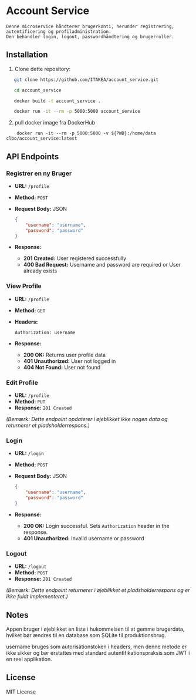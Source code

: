 # Account Service
    Denne microservice håndterer brugerkonti, herunder registrering, autentificering og profiladministration.
    Den behandler login, logout, passwordhåndtering og brugerroller.


## Installation

1. Clone dette repository:

```bash
   git clone https://github.com/ITAKEA/account_service.git

   cd account_service

   docker build -t account_service .

   docker run -it --rm -p 5000:5000 account_service
```
2. pull docker image fra DockerHub

```
    docker run -it --rm -p 5000:5000 -v ${PWD}:/home/data clbo/account_service:latest

```

## API Endpoints

### Registrer en ny Bruger

- **URL:** `/profile`
- **Method:** `POST`
- **Request Body:** JSON

  ```json
  {
      "username": "username",
      "password": "password"
  }
  ```

- **Response:**

  - **201 Created:** User registered successfully
  - **400 Bad Request:** Username and password are required or User already exists

### View Profile

- **URL:** `/profile`
- **Method:** `GET`
- **Headers:** 

  `Authorization: username`

- **Response:**

  - **200 OK:** Returns user profile data
  - **401 Unauthorized:** User not logged in
  - **404 Not Found:** User not found

### Edit Profile

- **URL:** `/profile`
- **Method:** `PUT`
- **Response:** `201 Created`

*(Bemærk: Dette endpoint opdaterer i øjeblikket ikke nogen data og returnerer et pladsholderrespons.)*

### Login

- **URL:** `/login`
- **Method:** `POST`
- **Request Body:** JSON

  ```json
  {
      "username": "username",
      "password": "password"
  }
  ```

- **Response:**

  - **200 OK:** Login successful. Sets `Authorization` header in the response.
  - **401 Unauthorized:** Invalid username or password

### Logout

- **URL:** `/logout`
- **Method:** `POST`
- **Response:** `201 Created`

*(Bemærk: Dette endpoint returnerer i øjeblikket et pladsholderrespons og er ikke fuldt implementeret.)*

## Notes

Appen bruger i øjeblikket en liste i hukommelsen til at gemme brugerdata, hvilket bør ændres til en database som SQLite til produktionsbrug.

username bruges som autorisationstoken i headers, men denne metode er ikke sikker og bør erstattes med standard autentifikationspraksis som JWT i en reel applikation.

## License

MIT License
   